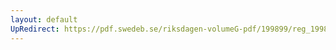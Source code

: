```yaml
---
layout: default
UpRedirect: https://pdf.swedeb.se/riksdagen-volumeG-pdf/199899/reg_199899/reg_199899_0186.pdf
---
```

